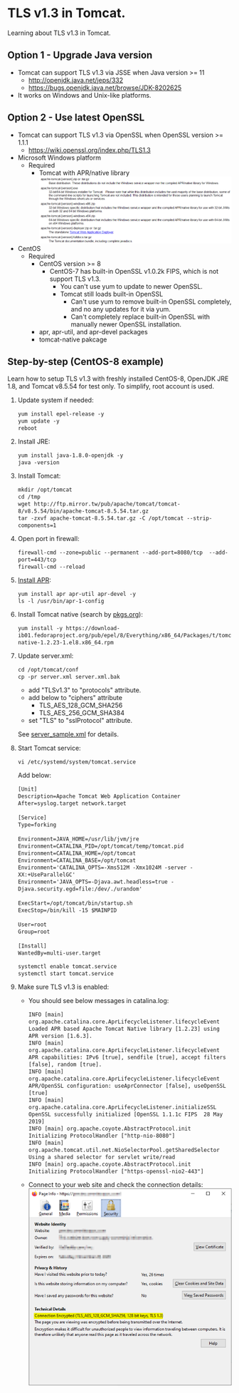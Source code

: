 # TLS v1.3 in Tomcat.
Learning about TLS v1.3 in Tomcat.

## Option 1 - Upgrade Java version
* Tomcat can support TLS v1.3 via JSSE when Java version >= 11
  * http://openjdk.java.net/jeps/332
  * https://bugs.openjdk.java.net/browse/JDK-8202625
* It works on Windows and Unix-like platforms.

## Option 2 - Use latest OpenSSL
* Tomcat can support TLS v1.3 via OpenSSL when OpenSSL version >= 1.1.1
  * https://wiki.openssl.org/index.php/TLS1.3
* Microsoft Windows platform
  * Required
    * Tomcat with APR/native library
      ![tomcat_win_version](img/tomcat_win_version.png)
* CentOS
  * Required
    * CentOS version >= 8
      * CentOS-7 has built-in OpenSSL v1.0.2k FIPS, which is not support TLS v1.3.
        * You can't use yum to update to newer OpenSSL.
        * Tomcat still loads built-in OpenSSL
          * Can't use yum to remove built-in OpenSSL completely, and no any updates for it via yum.
          * Can't completely replace built-in OpenSSL with manually newer OpenSSL installation.
    * apr, apr-util, and apr-devel packages
    * tomcat-native pakcage

## Step-by-step (CentOS-8 example)
Learn how to setup TLS v1.3 with freshly installed CentOS-8, OpenJDK JRE 1.8, and Tomcat v8.5.54 for test only.
To simplify, root account is used.
1. Update system if needed:
   ```shell script
   yum install epel-release -y
   yum update -y
   reboot
   ```
1. Install JRE:
   ```shell script
   yum install java-1.8.0-openjdk -y
   java -version
   ```
1. Install Tomcat:
   ```shell script
   mkdir /opt/tomcat
   cd /tmp
   wget http://ftp.mirror.tw/pub/apache/tomcat/tomcat-8/v8.5.54/bin/apache-tomcat-8.5.54.tar.gz
   tar -zxvf apache-tomcat-8.5.54.tar.gz -C /opt/tomcat --strip-components=1
   ```
1. Open port in firewall:
   ```shell script
   firewall-cmd --zone=public --permanent --add-port=8080/tcp  --add-port=443/tcp
   firewall-cmd --reload
   ```
1. [Install APR](https://blog.csdn.net/ClementAD/article/details/47320037):
   ```shell script
   yum install apr apr-util apr-devel -y
   ls -l /usr/bin/apr-1-config
   ```
1. Install Tomcat native (search by [pkgs.org](https://pkgs.org/)):
   ```shell script
   yum install -y https://download-ib01.fedoraproject.org/pub/epel/8/Everything/x86_64/Packages/t/tomcat-native-1.2.23-1.el8.x86_64.rpm
   ```
1. Update server.xml:
   ```shell script
   cd /opt/tomcat/conf
   cp -pr server.xml server.xml.bak
   ```
   * add "TLSv1.3" to "protocols" attribute.
   * add below to "ciphers" attribute
     * TLS_AES_128_GCM_SHA256
     * TLS_AES_256_GCM_SHA384
   * set "TLS" to "sslProtocol" attribute.

   See [server_sample.xml](server_sample.xml) for details.
1. Start Tomcat service:
   ```shell script
   vi /etc/systemd/system/tomcat.service
   ```
   Add below:
   ```
   [Unit]
   Description=Apache Tomcat Web Application Container
   After=syslog.target network.target

   [Service]
   Type=forking

   Environment=JAVA_HOME=/usr/lib/jvm/jre
   Environment=CATALINA_PID=/opt/tomcat/temp/tomcat.pid
   Environment=CATALINA_HOME=/opt/tomcat
   Environment=CATALINA_BASE=/opt/tomcat
   Environment='CATALINA_OPTS=-Xms512M -Xmx1024M -server -XX:+UseParallelGC'
   Environment='JAVA_OPTS=-Djava.awt.headless=true -Djava.security.egd=file:/dev/./urandom'

   ExecStart=/opt/tomcat/bin/startup.sh
   ExecStop=/bin/kill -15 $MAINPID

   User=root
   Group=root

   [Install]
   WantedBy=multi-user.target
   ```
   ```shell script
   systemctl enable tomcat.service
   systemctl start tomcat.service
   ```
1. Make sure TLS v1.3 is enabled:
   * You should see below messages in catalina.log:
     ```
     INFO [main] org.apache.catalina.core.AprLifecycleListener.lifecycleEvent Loaded APR based Apache Tomcat Native library [1.2.23] using APR version [1.6.3].
     INFO [main] org.apache.catalina.core.AprLifecycleListener.lifecycleEvent APR capabilities: IPv6 [true], sendfile [true], accept filters [false], random [true].
     INFO [main] org.apache.catalina.core.AprLifecycleListener.lifecycleEvent APR/OpenSSL configuration: useAprConnector [false], useOpenSSL [true]
     INFO [main] org.apache.catalina.core.AprLifecycleListener.initializeSSL OpenSSL successfully initialized [OpenSSL 1.1.1c FIPS  28 May 2019]
     INFO [main] org.apache.coyote.AbstractProtocol.init Initializing ProtocolHandler ["http-nio-8080"]
     INFO [main] org.apache.tomcat.util.net.NioSelectorPool.getSharedSelector Using a shared selector for servlet write/read
     INFO [main] org.apache.coyote.AbstractProtocol.init Initializing ProtocolHandler ["https-openssl-nio2-443"]
     ```
   * Connect to your web site and check the connection details:
     ![browser_connection_detail](img/browser_connection_detail.png)


